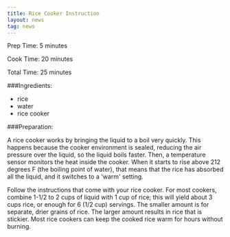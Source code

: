 ```yaml
---
title: Rice Cooker Instruction
layout: news
tag: news
---
```

Prep Time: 5 minutes

Cook Time: 20 minutes

Total Time: 25 minutes


###Ingredients:

+ rice
+ water
+ rice cooker

###Preparation:

A rice cooker works by bringing the liquid to a boil very quickly. This happens because the cooker environment is sealed, reducing the air pressure over the liquid, so the liquid boils faster. Then, a temperature sensor monitors the heat inside the cooker. When it starts to rise above 212 degrees F (the boiling point of water), that means that the rice has absorbed all the liquid, and it switches to a 'warm' setting.

Follow the instructions that come with your rice cooker. For most cookers, combine 1-1/2 to 2 cups of liquid with 1 cup of rice; this will yield about 3 cups rice, or enough for 6 (1/2 cup) servings. The smaller amount is for separate, drier grains of rice. The larger amount results in rice that is stickier. Most rice cookers can keep the cooked rice warm for hours without burning. 
